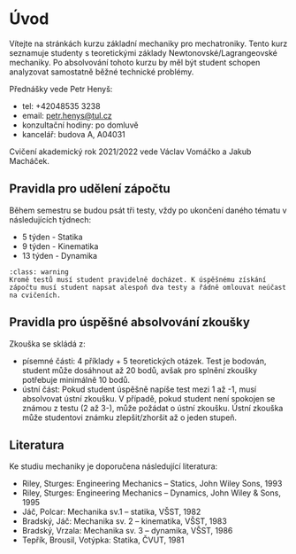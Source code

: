 # Úvod
Vítejte na stránkách kurzu základní mechaniky pro mechatroniky. Tento kurz seznamuje studenty s teoretickými základy Newtonovské/Lagrangeovské mechaniky. Po absolvování tohoto kurzu by měl být student schopen analyzovat samostatně běžné technické problémy.

Přednášky vede Petr Henyš:
- tel: +42048535 3238
- email: petr.henys@tul.cz
- konzultační hodiny: po domluvě
- kancelář: budova A, A04031

Cvičení akademický rok 2021/2022 vede Václav Vomáčko a Jakub Macháček.

## Pravidla pro udělení zápočtu
Během semestru se budou psát tři testy, vždy po ukončení daného tématu v následujících týdnech:
- 5 týden - Statika
- 9 týden - Kinematika
- 13 týden - Dynamika


```{admonition} Varování
:class: warning
Kromě testů musí student pravidelně docházet. K úspěšnému získání zápočtu musí student napsat alespoň dva testy a řádně omlouvat neúčast na cvičeních.
```

## Pravidla pro úspěšné absolvování zkoušky
Zkouška se skládá z:
- písemné části: 4 příklady + 5 teoretických otázek. Test je bodován, student může dosáhnout až 20 bodů, avšak pro splnění zkoušky potřebuje minimálně 10 bodů.
- ústní část: Pokud student úspěšně napíše test mezi 1 až -1, musí absolvovat ústní zkoušku. V případě, pokud student není spokojen se známou z testu (2 až 3-), může požádat o ústní zkoušku. Ústní zkouška může studentovi známku zlepšit/zhoršit až o jeden stupeň.

## Literatura
Ke studiu mechaniky je doporučena následující literatura:
- Riley, Sturges: Engineering Mechanics – Statics, John Wiley  Sons, 1993
- Riley, Sturges: Engineering Mechanics – Dynamics, John Wiley & Sons, 1995
- Jáč, Polcar: Mechanika sv.1 – statika, VŠST, 1982
- Bradský, Jáč: Mechanika sv. 2 – kinematika, VŠST, 1983
- Bradský, Vrzala: Mechanika sv. 3 – dynamika, VŠST, 1986
- Tepřı́k, Brousil, Votýpka: Statika, ČVUT, 1981